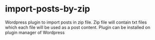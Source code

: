 # import-posts-by-zip
Wordpress plugin to import posts in zip file. Zip file will contain txt files which each file will be used as a post content. Plugin can be installed on plugin manager of Wordpress
